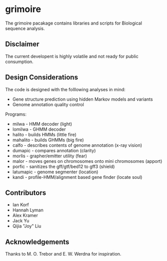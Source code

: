 grimoire
========

The grimoire pacakage contains libraries and scripts for Biological sequence analysis.

Disclaimer
----------

The current developent is highly volatile and not ready for public consumption.

Design Considerations
---------------------

The code is designed with the folllowing analyses in mind:

+ Gene structure prediction using hidden Markov models and variants
+ Genome annotation quality control

Programs:

+ milwa - HMM decoder (light)
+ lomilwa - GHMM decoder
+ halito - builds HMMs (little fire)
+ mahalito - builds GHMMs (big fire)
+ calfo - describes contents of genome annotation (x-ray vision)
+ dumapic - compares annotation (clarity)
+ morlis - grapher/emitter utility (fear)
+ malor - moves genes on chromosomes onto mini chromosomes (apport)
+ porfic - sanitizes the gff/gtf/bed12 to gff3 (shield)
+ latumapic - genome segmenter (location)
+ kandi - profile-HMM/alignment based gene finder (locate soul)


Contributors
------------

+ Ian Korf
+ Hannah Lyman
+ Alex Kramer
+ Jack Yu
+ Qijia "Joy" Liu

Acknowledgements
----------------

Thanks to M. O. Trebor and E. W. Werdna for inspiration.



